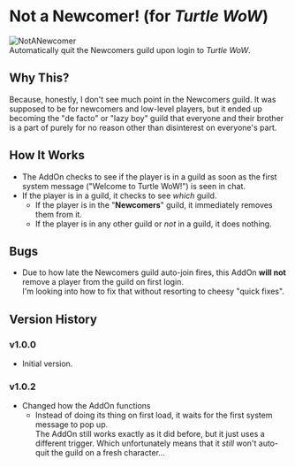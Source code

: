 # Not a Newcomer! (for *Turtle WoW*)
![NotANewcomer](https://github.com/JoLiKMC/NotANewcomer/assets/102710555/2c3ccbbb-825f-4e40-818e-3dd05eb58dff)<br>
Automatically quit the Newcomers guild upon login to *Turtle WoW*.

## Why This?
Because, honestly, I don't see much point in the Newcomers guild.  It was supposed to be for newcomers and low-level players, but it ended up becoming the "de facto" or "lazy boy" guild that everyone and their brother is a part of purely for no reason other than disinterest on everyone's part.

## How It Works
* The AddOn checks to see if the player is in a guild as soon as the first system message ("Welcome to Turtle WoW!") is seen in chat.
* If the player is in a guild, it checks to see *which* guild.
  * If the player is in the "**Newcomers**" guild, it immediately removes them from it.
  * If the player is in any other guild or *not* in a guild, it does nothing.

## Bugs
* Due to how late the Newcomers guild auto-join fires, this AddOn **will not** remove a player from the guild on first login.
<br>I'm looking into how to fix that without resorting to cheesy "quick fixes".

## Version History
### v1.0.0
* Initial version.

### v1.0.2
* Changed how the AddOn functions
  * Instead of doing its thing on first load, it waits for the first system message to pop up.<br>
The AddOn still works exactly as it did before, but it just uses a different trigger.  Which unfortunately means that it *still* won't auto-quit the guild on a fresh character…
